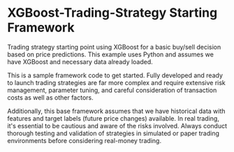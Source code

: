 # XGBoost-Trading-Strategy Starting Framework

Trading strategy starting point using XGBoost for a basic buy/sell decision based on price predictions. 
This example uses Python and assumes we have XGBoost and necessary data already loaded.

This is a sample framework code to get started. Fully developed and ready to launch trading strategies 
are far more complex and require extensive risk management, 
parameter tuning, and careful consideration of transaction costs as well as other factors. 

Additionally, this base framework assumes that we have historical data with features and target labels 
(future price changes) available. In real trading, it's essential to be cautious and aware of the risks involved. 
Always conduct thorough testing and validation of strategies in simulated or 
paper trading environments before considering real-money trading.

